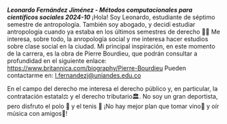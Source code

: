 _**Leonardo Fernández Jiménez - Métodos computacionales para científicos sociales 2024-10**_
¡Hola! Soy Leonardo, estudiante de séptimo semestre de antropología. También soy abogado, y decidí estudiar antropología cuando ya estaba en los últimos semestres de derecho 👨‍⚖️
Me interesa, sobre todo, la anropología social y me interesa hacer estudios sobre clase social en la ciudad. Mi principal inspiración, en este momento de la carrera, es la obra de Pierre Bourdieu, que podrán consultar a profundidad en el siguiente enlace: https://www.britannica.com/biography/Pierre-Bourdieu
Pueden contactarme en: l.fernandezj@uniandes.edu.co

En el campo del derecho me interesa el derecho público y, en particular, la contratación estatal⚖️ y el derecho tributario🏛️.
No soy un gran deportista, pero disfruto el polo 🏇 y el tenis 🎾
¡No hay mejor plan que tomar vino🍷 y oír música con amigos🎵!

